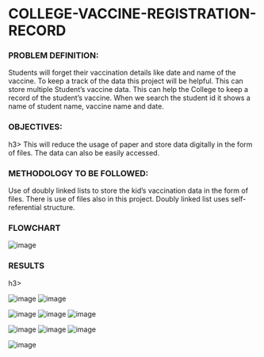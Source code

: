 # COLLEGE-VACCINE-REGISTRATION-RECORD
<h3>PROBLEM DEFINITION:</h3>
Students will forget their vaccination details like date and name of the vaccine. To keep a track of the data this project will be helpful. This can store multiple Student’s vaccine data. This can help the College to keep a record of the student’s vaccine. When we search the student id it shows a name of student name, vaccine name and date. 

<h3>OBJECTIVES:</h3>h3>
This will reduce the usage of paper and store data digitally in the form of files. The data can also be easily accessed. 

<h3>METHODOLOGY TO BE FOLLOWED:</h3>
Use of doubly linked lists to store the kid’s vaccination data in the form of files. There is use of files also in this project. Doubly linked list uses self-referential structure. 

<h3>FLOWCHART</h3>

![image](https://github.com/roshaniborkar/COLLEGE-VACCINE-REGISTRATION-RECORD/assets/58977139/173904e5-28aa-4952-90be-7811d35af00c)

<h3>RESULTS</h3>h3> 

![image](https://github.com/roshaniborkar/COLLEGE-VACCINE-REGISTRATION-RECORD/assets/58977139/33c168ed-a01e-4485-8e95-2f7215e8d5cb)
![image](https://github.com/roshaniborkar/COLLEGE-VACCINE-REGISTRATION-RECORD/assets/58977139/abe30b4c-17c8-49c7-8552-f8ce84854bb8)

![image](https://github.com/roshaniborkar/COLLEGE-VACCINE-REGISTRATION-RECORD/assets/58977139/b349c5a1-c203-483e-9b21-31ea0a1c6b3d)
![image](https://github.com/roshaniborkar/COLLEGE-VACCINE-REGISTRATION-RECORD/assets/58977139/d353774c-1788-4b4e-8e08-ad5359549b75)
![image](https://github.com/roshaniborkar/COLLEGE-VACCINE-REGISTRATION-RECORD/assets/58977139/ef8e2ef8-4880-41f4-a024-efb426370798)

![image](https://github.com/roshaniborkar/COLLEGE-VACCINE-REGISTRATION-RECORD/assets/58977139/df8f486d-aca9-4b7b-9ab2-c07c926ee62c)
![image](https://github.com/roshaniborkar/COLLEGE-VACCINE-REGISTRATION-RECORD/assets/58977139/97769fff-a97b-4f3f-949f-7d6fc50015b2)
![image](https://github.com/roshaniborkar/COLLEGE-VACCINE-REGISTRATION-RECORD/assets/58977139/249a2908-a12b-4051-a8d6-611ffe2063a9)

![image](https://github.com/roshaniborkar/COLLEGE-VACCINE-REGISTRATION-RECORD/assets/58977139/2235bec8-4f60-4903-b16e-1443bf0a82d8)


